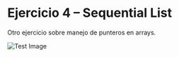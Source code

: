 # Ejercicio 4 – Sequential List

Otro ejercicio sobre manejo de punteros en arrays.

![Test Image](/cristhian-pardo-data-structures-portfolio/images/test.png)
